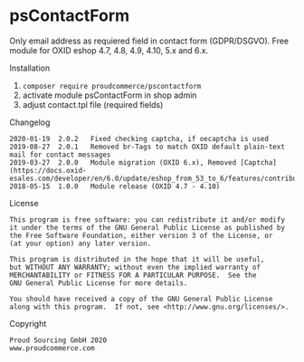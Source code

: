 psContactForm
============

Only email address as requiered field in contact form (GDPR/DSGVO).
Free module for OXID eshop 4.7, 4.8, 4.9, 4.10, 5.x and 6.x.


Installation
1. ```composer require proudcommerce/pscontactform``` 
2. activate module psContactForm in shop admin 
3. adjust contact.tpl file (required fields) 


Changelog

	2020-01-19	2.0.2	Fixed checking captcha, if oecaptcha is used
    2019-08-27	2.0.1	Removed br-Tags to match OXID default plain-text mail for contact messages
	2019-03-27	2.0.0	Module migration (OXID 6.x), Removed [Captcha](https://docs.oxid-esales.com/developer/en/6.0/update/eshop_from_53_to_6/features/contribution_modules.html#captcha)
	2018-05-15	1.0.0	Module release (OXID 4.7 - 4.10)
	
	
License

    This program is free software: you can redistribute it and/or modify
    it under the terms of the GNU General Public License as published by
    the Free Software Foundation, either version 3 of the License, or
    (at your option) any later version.

    This program is distributed in the hope that it will be useful,
    but WITHOUT ANY WARRANTY; without even the implied warranty of
    MERCHANTABILITY or FITNESS FOR A PARTICULAR PURPOSE.  See the
    GNU General Public License for more details.

    You should have received a copy of the GNU General Public License
    along with this program.  If not, see <http://www.gnu.org/licenses/>.
    

Copyright

	Proud Sourcing GmbH 2020
	www.proudcommerce.com